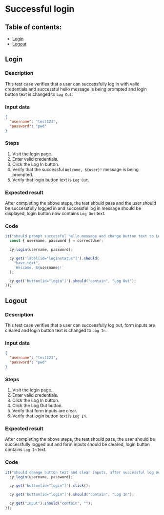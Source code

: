 # Successful login

## Table of contents:

- [Login](#login)
- [Logout](#logout)

## Login

### Description

This test case verifies that a user can successfully log in with valid credentials and
successful hello message is being prompted and login button text is changed to `Log Out`.

### Input data

```json
{
  "username": "test123",
  "password": "pwd"
}
```

### Steps

1. Visit the login page.
2. Enter valid credentials.
3. Click the Log In button.
4. Verify that the successful `Welcome, ${user}!` message is being prompted.
5. Verify that login button text is `Log Out`.

### Expected result

After completing the above steps, the test should pass and the user should be successfully logged in and successful log in message should be displayed, login button now contains `Log Out` text.

### Code

```typescript
it("should prompt successful hello message and change button text to Log Out, if provided credentials are correct", () => {
  const { username, password } = correctUser;

  cy.login(username, password);

  cy.get('label[id="loginstatus"]').should(
    "have.text",
    `Welcome, ${username}!`
  );

  cy.get('button[id="login"]').should("contain", "Log Out");
});
```

## Logout

### Description

This test case verifies that a user can successfully log out,
form inputs are cleared and login button text is changed to `Log In`.

### Input data

```json
{
  "username": "test123",
  "password": "pwd"
}
```

### Steps

1. Visit the login page.
2. Enter valid credentials.
3. Click the Log In button.
4. Click the Log Out button.
5. Verify that form inputs are clear.
6. Verify that login button text is `Log In`.

### Expected result

After completing the above steps, the test should pass, the user should be successfully logged out and form inputs should be cleared, login button contains `Log In` text.

### Code

```typescript
it("should change button text and clear inputs, after successful log out", () => {
  cy.login(username, password);

  cy.get('button[id="login"]').click();

  cy.get('button[id="login"]').should("contain", "Log In");

  cy.get("input").should("contain", "");
});
```
